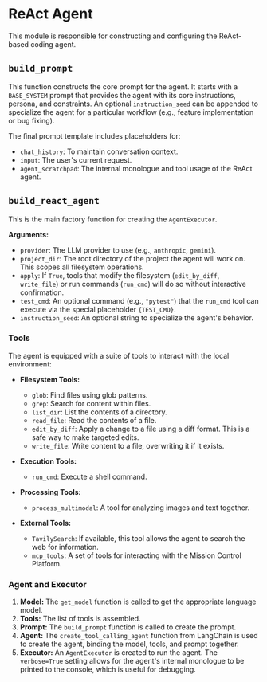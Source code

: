 # ReAct Agent

This module is responsible for constructing and configuring the ReAct-based coding agent.

## `build_prompt`

This function constructs the core prompt for the agent. It starts with a `BASE_SYSTEM` prompt that provides the agent with its core instructions, persona, and constraints. An optional `instruction_seed` can be appended to specialize the agent for a particular workflow (e.g., feature implementation or bug fixing).

The final prompt template includes placeholders for:
- `chat_history`: To maintain conversation context.
- `input`: The user's current request.
- `agent_scratchpad`: The internal monologue and tool usage of the ReAct agent.

## `build_react_agent`

This is the main factory function for creating the `AgentExecutor`.

**Arguments:**
- `provider`: The LLM provider to use (e.g., `anthropic`, `gemini`).
- `project_dir`: The root directory of the project the agent will work on. This scopes all filesystem operations.
- `apply`: If `True`, tools that modify the filesystem (`edit_by_diff`, `write_file`) or run commands (`run_cmd`) will do so without interactive confirmation.
- `test_cmd`: An optional command (e.g., `"pytest"`) that the `run_cmd` tool can execute via the special placeholder `{TEST_CMD}`.
- `instruction_seed`: An optional string to specialize the agent's behavior.

### Tools

The agent is equipped with a suite of tools to interact with the local environment:

- **Filesystem Tools:**
    - `glob`: Find files using glob patterns.
    - `grep`: Search for content within files.
    - `list_dir`: List the contents of a directory.
    - `read_file`: Read the contents of a file.
    - `edit_by_diff`: Apply a change to a file using a diff format. This is a safe way to make targeted edits.
    - `write_file`: Write content to a file, overwriting it if it exists.

- **Execution Tools:**
    - `run_cmd`: Execute a shell command.

- **Processing Tools:**
    - `process_multimodal`: A tool for analyzing images and text together.

- **External Tools:**
    - `TavilySearch`: If available, this tool allows the agent to search the web for information.
    - `mcp_tools`: A set of tools for interacting with the Mission Control Platform.

### Agent and Executor

1.  **Model:** The `get_model` function is called to get the appropriate language model.
2.  **Tools:** The list of tools is assembled.
3.  **Prompt:** The `build_prompt` function is called to create the prompt.
4.  **Agent:** The `create_tool_calling_agent` function from LangChain is used to create the agent, binding the model, tools, and prompt together.
5.  **Executor:** An `AgentExecutor` is created to run the agent. The `verbose=True` setting allows for the agent's internal monologue to be printed to the console, which is useful for debugging.
